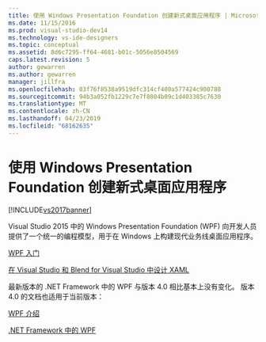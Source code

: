 ```yaml
---
title: 使用 Windows Presentation Foundation 创建新式桌面应用程序 | Microsoft Docs
ms.date: 11/15/2016
ms.prod: visual-studio-dev14
ms.technology: vs-ide-designers
ms.topic: conceptual
ms.assetid: 8d6c7295-ff64-4681-b01c-5056e8504569
caps.latest.revision: 5
author: gewarren
ms.author: gewarren
manager: jillfra
ms.openlocfilehash: 03f76f8538a9519dfc314cf400a577424c900788
ms.sourcegitcommit: 94b3a052fb1229c7e7f8804b09c1d403385c7630
ms.translationtype: MT
ms.contentlocale: zh-CN
ms.lasthandoff: 04/23/2019
ms.locfileid: "68162635"
---
```

# <a name="create-modern-desktop-applications-with-windows-presentation-foundation"></a>使用 Windows Presentation Foundation 创建新式桌面应用程序
[!INCLUDE[vs2017banner](../includes/vs2017banner.md)]

Visual Studio 2015 中的 Windows Presentation Foundation (WPF) 向开发人员提供了一个统一的编程模型，用于在 Windows 上构建现代业务线桌面应用程序。  
  
 [WPF 入门](../designers/getting-started-with-wpf.md)  
  
 [在 Visual Studio 和 Blend for Visual Studio 中设计 XAML](../designers/designing-xaml-in-visual-studio.md)  
  
 最新版本的 .NET Framework 中的 WPF 与版本 4.0 相比基本上没有变化。 版本 4.0 的文档也适用于当前版本：  
  
 [WPF 介绍](https://msdn.microsoft.com/library/aa970268\(v=vs.100\).aspx)  
  
 [.NET Framework 中的 WPF](https://msdn.microsoft.com/library/ms754130\(v=vs.100\).aspx)
